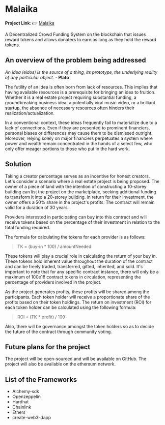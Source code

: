 # Malaika
**Project Link**: 👉 [Malaika](https://<todo>/)

A Decentralized Crowd Funding System on the blockchain that issues reward tokens and allows donaters to earn as long as they hold the reward tokens.

## An overview of the problem being addressed
 *An idea (eidos) is the source of a thing, its prototype, the underlying reality of any particular object.* - **Plato**

The futility of an idea is often born from  lack of resources. This implies that having available resources is a prerequisite for bringing an idea to fruition. Whether it is a real estate project requiring substantial funding, a groundbreaking business idea, a potentially viral music video, or a brilliant startup, the absence of necessary resources often hinders their realization/actualization. 

In a conventional context, these ideas frequently fail to materialize due to a lack of connections. Even if they are presented to prominent financiers, personal biases or differences may cause them to be dismissed outright. Moreover, relying solely on major financiers perpetuates a system where power and wealth remain concentrated in the hands of a select few, who only offer meager portions to those who put in the hard work.

## Solution

Taking a creator percentage serves as an incentive for honest creators. Let's consider a scenario where a real estate project is being proposed. The owner of a piece of land with the intention of constructing a 10-storey building can list the project on the marketplace, seeking additional funding to transform it into a 20-storey building. In return for their investment, the owner offers a 50% share in the project's profits. The contract will remain valid for a duration of 30 years.

Providers interested in participating can buy into this contract and will receive tokens based on the percentage of their investment in relation to the total funding required.

The formula for calculating the tokens for each provider is as follows:

>TK = (buy-in * 100) / amountNeeded


These tokens will play a crucial role in calculating the return of your buy in. These tokens hold inherent value throughout the duration of the contract and can be freely traded, transferred, gifted, inherited, and sold. It's important to note that for any specific contract instance, there will only be a maximum of 100e18 contract tokens in circulation, representing the percentage of providers involved in the project.

As the project generates profits, these profits will be shared among the participants. Each token holder will receive a proportionate share of the profits based on their token holdings. The return on investment (ROI) for each token holder can be calculated using the following formula:

>ROI = (TK * profit) / 100

Also, there will be governance amongst the token holders so as to decide the future of the contract through community voting.

## Future plans for the project

The project will be open-sourced and will be available on GitHub. The project will also be available on the ethereum network.

## List of the Frameworks

- Alchemy-sdk
- Openzeppelin
- Hardhat
- Chainlink
- Ethers
- create-web3-dapp




